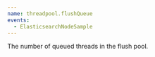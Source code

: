 ```yaml
---
name: threadpool.flushQueue
events:
  - ElasticsearchNodeSample
---
```


The number of queued threads in the flush pool.
